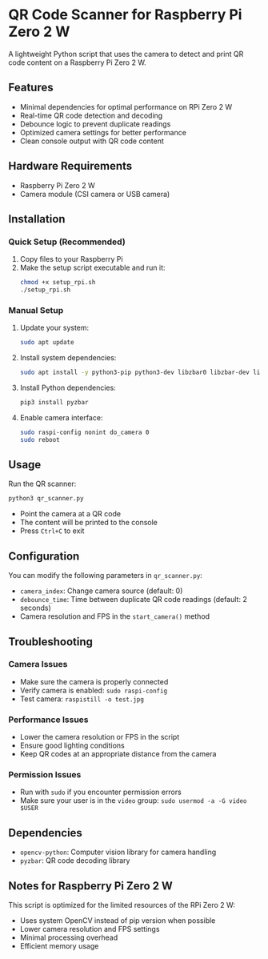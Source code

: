 # QR Code Scanner for Raspberry Pi Zero 2 W

A lightweight Python script that uses the camera to detect and print QR code content on a Raspberry Pi Zero 2 W.

## Features

- Minimal dependencies for optimal performance on RPi Zero 2 W
- Real-time QR code detection and decoding
- Debounce logic to prevent duplicate readings
- Optimized camera settings for better performance
- Clean console output with QR code content

## Hardware Requirements

- Raspberry Pi Zero 2 W
- Camera module (CSI camera or USB camera)

## Installation

### Quick Setup (Recommended)

1. Copy files to your Raspberry Pi
2. Make the setup script executable and run it:
   ```bash
   chmod +x setup_rpi.sh
   ./setup_rpi.sh
   ```

### Manual Setup

1. Update your system:
   ```bash
   sudo apt update
   ```

2. Install system dependencies:
   ```bash
   sudo apt install -y python3-pip python3-dev libzbar0 libzbar-dev libopencv-dev python3-opencv
   ```

3. Install Python dependencies:
   ```bash
   pip3 install pyzbar
   ```

4. Enable camera interface:
   ```bash
   sudo raspi-config nonint do_camera 0
   sudo reboot
   ```

## Usage

Run the QR scanner:
```bash
python3 qr_scanner.py
```

- Point the camera at a QR code
- The content will be printed to the console
- Press `Ctrl+C` to exit

## Configuration

You can modify the following parameters in `qr_scanner.py`:

- `camera_index`: Change camera source (default: 0)
- `debounce_time`: Time between duplicate QR code readings (default: 2 seconds)
- Camera resolution and FPS in the `start_camera()` method

## Troubleshooting

### Camera Issues
- Make sure the camera is properly connected
- Verify camera is enabled: `sudo raspi-config`
- Test camera: `raspistill -o test.jpg`

### Performance Issues
- Lower the camera resolution or FPS in the script
- Ensure good lighting conditions
- Keep QR codes at an appropriate distance from the camera

### Permission Issues
- Run with `sudo` if you encounter permission errors
- Make sure your user is in the `video` group: `sudo usermod -a -G video $USER`

## Dependencies

- `opencv-python`: Computer vision library for camera handling
- `pyzbar`: QR code decoding library

## Notes for Raspberry Pi Zero 2 W

This script is optimized for the limited resources of the RPi Zero 2 W:
- Uses system OpenCV instead of pip version when possible
- Lower camera resolution and FPS settings
- Minimal processing overhead
- Efficient memory usage
